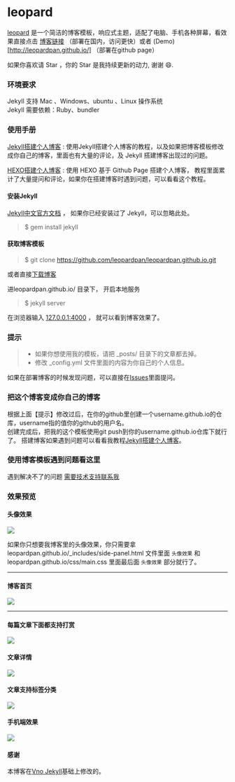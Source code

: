 # leopard

[leopard](https://leopardpan.cn) 是一个简洁的博客模板，响应式主题，适配了电脑、手机各种屏幕，看效果直接点击 [博客链接](https://leopardpan.cn) （部署在国内，访问更快）或者 (Demo)[http://leopardpan.github.io/] （部署在github page）

如果你喜欢请 Star ，你的 Star 是我持续更新的动力, 谢谢 😄.


### 环境要求

Jekyll 支持 Mac 、Windows、ubuntu 、Linux 操作系统                     
Jekyll 需要依赖：Ruby、bundler

### 使用手册

[Jekyll搭建个人博客](https://leopardpan.cn/2016/10/jekyll_tutorials1/)  :  使用Jekyll搭建个人博客的教程，以及如果把博客模板修改成你自己的博客，里面也有大量的评论，及 Jekyll 搭建博客出现过的问题。

[HEXO搭建个人博客](https://leopardpan.cn/2015/08/HEXO%E6%90%AD%E5%BB%BA%E4%B8%AA%E4%BA%BA%E5%8D%9A%E5%AE%A2/) : 使用 HEXO 基于 Github Page 搭建个人博客， 教程里面累计了大量提问和评论，如果你在搭建博客时遇到问题，可以看看这个教程。 


#### 安装Jekyll

[Jekyll中文官方文档](http://jekyll.bootcss.com/) ， 如果你已经安装过了 Jekyll，可以忽略此处。

> $ gem install jekyll

#### 获取博客模板

> $ git clone https://github.com/leopardpan/leopardpan.github.io.git

或者直接[下载博客](https://github.com/leopardpan/leopardpan.github.io/archive/master.zip)   

进leopardpan.github.io/ 目录下， 开启本地服务 

> $ jekyll server

在浏览器输入 [127.0.0.1:4000](127.0.0.1:4000) ， 就可以看到博客效果了。


### 提示

>* 如果你想使用我的模板，请把 _posts/ 目录下的文章都去掉。
>* 修改 _config.yml 文件里面的内容为你自己的个人信息。

如果在部署博客的时候发现问题，可以直接在[Issues](https://github.com/leopardpan/leopardpan.github.io/issues)里面提问。        


### 把这个博客变成你自己的博客

根据上面【提示】修改过后，在你的github里创建一个username.github.io的仓库，username指的值你的github的用户名。      
创建完成后，把我的这个模板使用git push到你的username.github.io仓库下就行了。
搭建博客如果遇到问题可以看看我教程[Jekyll搭建个人博客](https://leopardpan.cn/2016/10/jekyll_tutorials1/)。


### 使用博客模板遇到问题看这里

遇到解决不了的问题 [需要技术支持联系我](https://leopardpan.cn/support/)

### 效果预览

#### 头像效果

![](https://leopardpan.cn/images/readme/icon.gif)

如果你只想要我博客里的头像效果，你只需要拿 leopardpan.github.io/_includes/side-panel.html 文件里面 `头像效果` 和 leopardpan.github.io/css/main.css 里面最后面 `头像效果` 部分就行了。


***

#### 博客首页   

![](https://leopardpan.cn/images/readme/img4.png)   

***  

#### 每篇文章下面都支持打赏   

![](https://leopardpan.cn/images/readme/img3.png)

#### 文章详情   

![](https://leopardpan.cn/images/readme/img1.png)


#### 文章支持标签分类 

![](https://leopardpan.cn/images/readme/img2.png)

#### 手机端效果

![](https://leopardpan.cn/images/readme/img5.png)


#### 感谢   

本博客在[Vno Jekyll](https://github.com/onevcat/vno-jekyll)基础上修改的。  